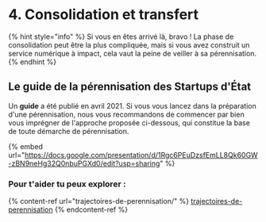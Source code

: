 # 4. Consolidation et transfert

{% hint style="info" %}
Si vous en êtes arrivé là, bravo ! La phase de consolidation peut être la plus compliquée, mais si vous avez construit un service numérique à impact, cela vaut la peine de veiller à sa pérennisation.&#x20;
{% endhint %}

## Le guide de la pérennisation des Startups d'État

Un **guide** a été publié en avril 2021. Si vous vous lancez dans la préparation d'une pérennisation, nous vous recommandons de commencer par bien vous imprégner de l'approche proposée ci-dessous, qui constitue la base de toute démarche de pérennisation.

{% embed url="https://docs.google.com/presentation/d/1Rgc6PEuDzsfEmLL8Qk60GW-zBN9neHg32Q0nbuPGXd0/edit?usp=sharing" %}

### Pour t'aider tu peux explorer :&#x20;

{% content-ref url="trajectoires-de-perennisation/" %}
[trajectoires-de-perennisation](trajectoires-de-perennisation/)
{% endcontent-ref %}



&#x20;
